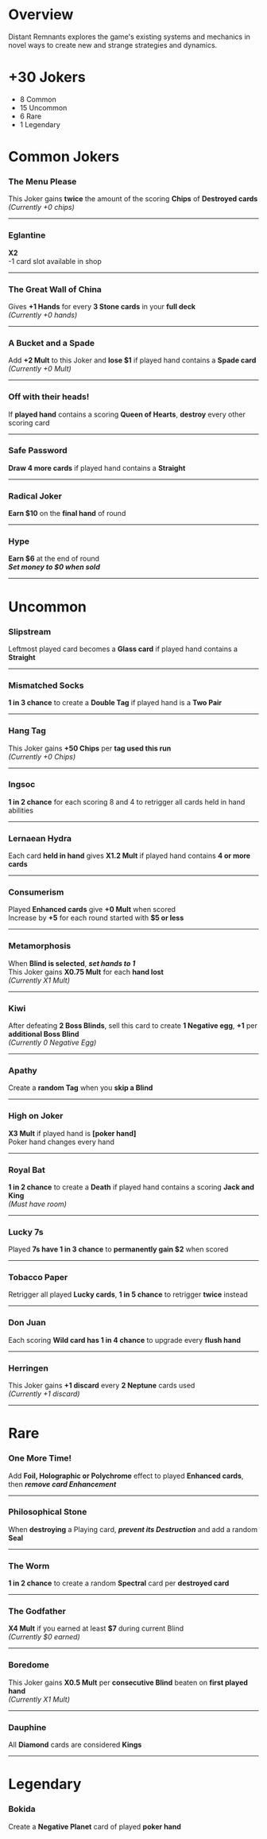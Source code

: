 # Overview
Distant Remnants explores the game's existing systems and mechanics in novel ways to create new and strange strategies and dynamics.

# +30 Jokers
- 8 Common
- 15 Uncommon
- 6 Rare
- 1 Legendary

# Common Jokers
### The Menu Please
This Joker gains **twice** the amount of the scoring **Chips** of **Destroyed cards**<br>
*(Currently +0 chips)* <br>
___

### Eglantine
**X2**<br>
-1 card slot available in shop<br>
___

### The Great Wall of China
Gives **+1 Hands** for every **3 Stone cards** in your **full deck**<br>
*(Currently +0 hands)* <br>
___

### A Bucket and a Spade
Add **+2 Mult** to this Joker and **lose $1** if played hand contains a **Spade card**<br>
*(Currently +0 Mult)* <br>
___

### Off with their heads!
If **played hand** contains a scoring **Queen of Hearts**, **destroy** every other scoring card<br>
___

### Safe Password
**Draw 4 more cards** if played hand contains a **Straight**<br>
___

### Radical Joker
**Earn $10** on the **final hand** of round<br>
___

### Hype
**Earn $6** at the end of round<br>
***Set money to $0 when sold***<br>
___

# Uncommon
### Slipstream
Leftmost played card becomes a **Glass card** if played hand contains a **Straight**<br>
___

### Mismatched Socks
**1 in 3 chance** to create a **Double Tag** if played hand is a **Two Pair**<br>
___

### Hang Tag
This Joker gains **+50 Chips** per **tag used this run**<br>
*(Currently +0 Chips)* <br>
___

### Ingsoc
**1 in 2 chance** for each scoring 8 and 4 to retrigger all cards held in hand abilities<br>
___

### Lernaean Hydra
Each card **held in hand** gives **X1.2 Mult** if played hand contains **4 or more cards**<br>
___

### Consumerism
Played **Enhanced cards** give **+0 Mult** when scored<br>
Increase by **+5** for each round started with **$5 or less**<br>
___

### Metamorphosis
When **Blind is selected**, ***set hands to 1***<br>
This Joker gains **X0.75 Mult** for each **hand lost**<br>
*(Currently X1 Mult)* <br>
___

### Kiwi
After defeating **2 Boss Blinds**, sell this card to create **1 Negative egg**, **+1** per **additional Boss Blind**<br>
*(Currently 0 Negative Egg)* <br>
___

### Apathy
Create a **random Tag** when you **skip a Blind**<br>
___

### High on Joker
**X3 Mult** if played hand is **[poker hand]** <br>
Poker hand changes every hand<br>
___

### Royal Bat
**1 in 2 chance** to create a **Death** if played hand contains a scoring **Jack and King**<br>
*(Must have room)* <br>
___

### Lucky 7s
Played **7s have 1 in 3 chance** to **permanently gain $2** when scored<br>
___

### Tobacco Paper
Retrigger all played **Lucky cards**, **1 in 5 chance** to retrigger **twice** instead<br>
___

### Don Juan
Each scoring **Wild card has 1 in 4 chance** to upgrade every **flush hand**<br>
___

### Herringen
This Joker gains **+1 discard** every **2 Neptune** cards used<br>
*(Currently +1 discard)* <br>
___

# Rare
### One More Time!
Add **Foil, Holographic or Polychrome** effect to played **Enhanced cards**, then ***remove card Enhancement***<br>
___

### Philosophical Stone
When **destroying** a Playing card, ***prevent its Destruction*** and add a random **Seal**<br>
___

### The Worm
**1 in 2 chance** to create a random **Spectral** card per **destroyed card**<br>
___

### The Godfather
**X4 Mult** if you earned at least **$7** during current Blind<br>
*(Currently $0 earned)* <br>
___

### Boredome
This Joker gains **X0.5 Mult** per **consecutive Blind** beaten on **first played hand**<br>
*(Currently X1 Mult)* <br>
___

### Dauphine
All **Diamond** cards are considered **Kings**<br>
___

# Legendary
### Bokida
Create a **Negative Planet** card of played **poker hand**
